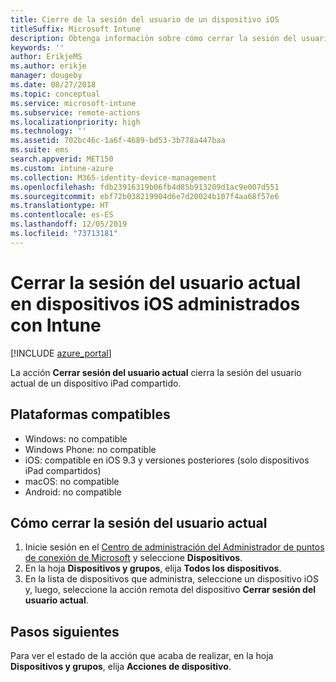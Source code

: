 ```yaml
---
title: Cierre de la sesión del usuario de un dispositivo iOS
titleSuffix: Microsoft Intune
description: Obtenga información sobre cómo cerrar la sesión del usuario actual de un dispositivo iOS con Intune.
keywords: ''
author: ErikjeMS
ms.author: erikje
manager: dougeby
ms.date: 08/27/2018
ms.topic: conceptual
ms.service: microsoft-intune
ms.subservice: remote-actions
ms.localizationpriority: high
ms.technology: ''
ms.assetid: 702bc46c-1a6f-4689-bd53-3b778a447baa
ms.suite: ems
search.appverid: MET150
ms.custom: intune-azure
ms.collection: M365-identity-device-management
ms.openlocfilehash: fdb23916319b06fb4d85b913209d1ac9e007d551
ms.sourcegitcommit: ebf72b038219904d6e7d20024b107f4aa68f57e6
ms.translationtype: HT
ms.contentlocale: es-ES
ms.lasthandoff: 12/05/2019
ms.locfileid: "73713181"
---
```

# <a name="logout-the-current-user-on-intune-managed-ios-devices"></a>Cerrar la sesión del usuario actual en dispositivos iOS administrados con Intune


[!INCLUDE [azure_portal](../includes/azure_portal.md)]

La acción **Cerrar sesión del usuario actual** cierra la sesión del usuario actual de un dispositivo iPad compartido. 

## <a name="supported-platforms"></a>Plataformas compatibles

- Windows: no compatible
- Windows Phone: no compatible
- iOS: compatible en iOS 9.3 y versiones posteriores (solo dispositivos iPad compartidos)
- macOS: no compatible
- Android: no compatible

## <a name="how-to-log-out-the-current-user"></a>Cómo cerrar la sesión del usuario actual

1. Inicie sesión en el [Centro de administración del Administrador de puntos de conexión de Microsoft](https://go.microsoft.com/fwlink/?linkid=2109431) y seleccione **Dispositivos**.
4. En la hoja **Dispositivos y grupos**, elija **Todos los dispositivos**.
5. En la lista de dispositivos que administra, seleccione un dispositivo iOS y, luego, seleccione la acción remota del dispositivo **Cerrar sesión del usuario actual**.

## <a name="next-steps"></a>Pasos siguientes

Para ver el estado de la acción que acaba de realizar, en la hoja **Dispositivos y grupos**, elija **Acciones de dispositivo**.
